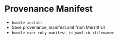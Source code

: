 # Provenance Manifest

- `bundle install`
- Save provenance_manifest.xml from Merritt UI
- `bundle exec ruby manifest_to_yaml.rb <filename>`